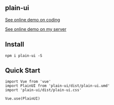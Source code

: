 ## plain-ui

[See online demo on coding](http://193.112.75.134/plain-ui)

[See online demo on my server](http://martsforever.coding.me/plain-ui/page/demo.html)

## Install
```
npm i plain-ui -S
```

## Quick Start
```
import Vue from 'vue'
import PlainUI from 'plain-ui/dist/plain-ui.umd'
import 'plain-ui/dist/plain-ui.css'

Vue.use(PlainUI)
```
